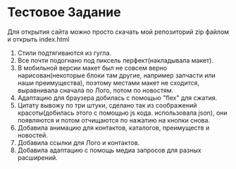 # Тестовое Задание
Для открытия сайта можно просто скачать мой репозиторий zip файлом и открыть index.html
1) Стили подтягиваются из гугла.
2) Все почти подогнано под пиксель перфект(накладывала макет).
3) В мобильной версии макет был не совсем верно нарисован(некоторые блоки там другие, например запчасти или наши преимущества), поэтому местами макет не сходится, выравнивала сначала по Лого, потом по новостям.
4) Адаптацию для браузера добилась с помощью "flex" для сжатия.
5) Цитату вывожу по три штуки, сделано так из соображений красоты(добилась этого с помощью js кода. использовала json), они появляются и потом отчищаются по нажатию на кнопки снова.
6) Добавила анимацию для контактов, каталогов, преимуществ и новостей.
7) Добавила ссылки для Лого и контактов.
8) Добавила адаптацию с помощь медиа запросов для разных расширений.